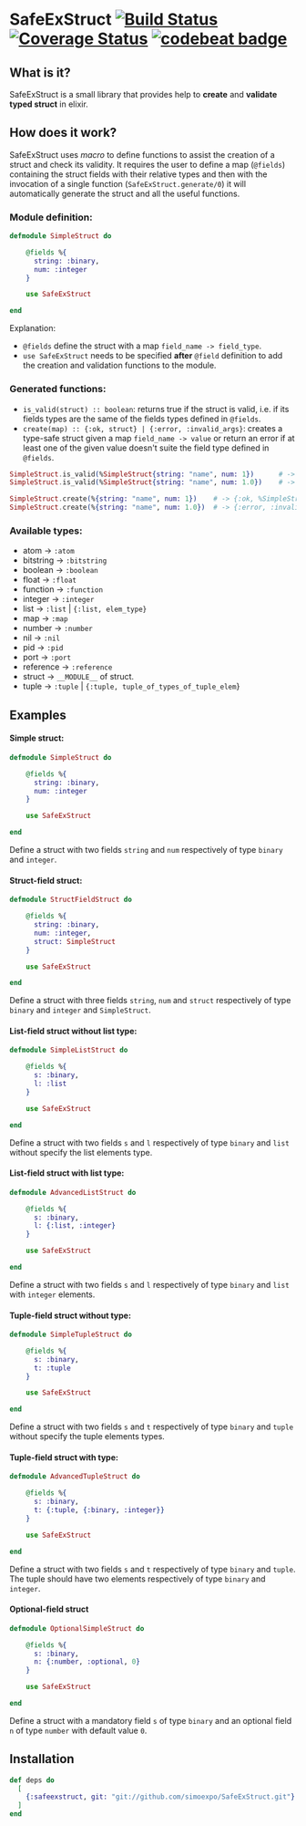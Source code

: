 # SafeExStruct [![Build Status](https://travis-ci.org/simoexpo/SafeExStruct.svg?branch=master)](https://travis-ci.org/simoexpo/SafeExStruct?branch=master) [![Coverage Status](https://coveralls.io/repos/github/simoexpo/SafeExStruct/badge.svg?branch=master)](https://coveralls.io/github/simoexpo/SafeExStruct?branch=master) [![codebeat badge](https://codebeat.co/badges/c9fbd5bd-5b1a-468f-bdcc-a8c0fd36ff71)](https://codebeat.co/projects/github-com-simoexpo-safeexstruct-master)

## What is it?

SafeExStruct is a small library that provides help to **create** and **validate typed struct** in elixir.

## How does it work?

SafeExStruct uses *macro* to define functions to assist the creation of a struct and check its validity. It requires the user to define a map (`@fields`) containing the struct fields with their relative types and then with the invocation of a single function (`SafeExStruct.generate/0`) it will automatically generate the struct and all the useful functions.

### Module definition:

```elixir
defmodule SimpleStruct do

    @fields %{
      string: :binary,
      num: :integer
    }

    use SafeExStruct

end
```

Explanation:
* `@fields` define the struct with a map `field_name -> field_type`.
* `use SafeExStruct` needs to be specified **after** `@field` definition to add the creation and validation functions to the module.

### Generated functions:

* `is_valid(struct) :: boolean`: returns true if the struct is valid, i.e. if its fields types are the same of the fields types defined in `@fields`.
* `create(map) :: {:ok, struct} | {:error, :invalid_args}`: creates a type-safe struct given a map `field_name -> value` or return an error if at least one of the given value doesn't suite the field type defined in `@fields`.

```elixir
SimpleStruct.is_valid(%SimpleStruct{string: "name", num: 1})      # -> true
SimpleStruct.is_valid(%SimpleStruct{string: "name", num: 1.0})    # -> false

SimpleStruct.create(%{string: "name", num: 1})    # -> {:ok, %SimpleStruct{string: "simple", num: 1}}
SimpleStruct.create(%{string: "name", num: 1.0})  # -> {:error, :invalid_args}
```

### Available types:

* atom -> `:atom`
* bitstring -> `:bitstring`
* boolean -> `:boolean`
* float -> `:float`
* function -> `:function`
* integer -> `:integer`
* list -> `:list` | `{:list, elem_type}`
* map -> `:map`
* number -> `:number`
* nil -> `:nil`
* pid -> `:pid`
* port -> `:port`
* reference -> `:reference`
* struct -> `__MODULE__` of struct.
* tuple -> `:tuple` | `{:tuple, tuple_of_types_of_tuple_elem`}

## Examples

#### Simple struct:
```elixir
defmodule SimpleStruct do

    @fields %{
      string: :binary,
      num: :integer
    }

    use SafeExStruct

end
```
Define a struct with two fields `string` and `num` respectively of type `binary` and `integer`.

#### Struct-field struct:
```elixir
defmodule StructFieldStruct do

    @fields %{
      string: :binary,
      num: :integer,
      struct: SimpleStruct
    }

    use SafeExStruct

end
```
Define a struct with three fields `string`, `num` and `struct` respectively of type `binary` and `integer` and `SimpleStruct`.

#### List-field struct without list type:
```elixir
defmodule SimpleListStruct do

    @fields %{
      s: :binary,
      l: :list
    }

    use SafeExStruct

end
```
Define a struct with two fields `s` and `l` respectively of type `binary` and `list` without specify the list elements type.

#### List-field struct with list type:
```elixir
defmodule AdvancedListStruct do

    @fields %{
      s: :binary,
      l: {:list, :integer}
    }

    use SafeExStruct

end
```
Define a struct with two fields `s` and `l` respectively of type `binary` and `list` with `integer` elements.

#### Tuple-field struct without type:
```elixir
defmodule SimpleTupleStruct do

    @fields %{
      s: :binary,
      t: :tuple
    }

    use SafeExStruct

end
```
Define a struct with two fields `s` and `t` respectively of type `binary` and `tuple` without specify the tuple elements types.

#### Tuple-field struct with type:
```elixir
defmodule AdvancedTupleStruct do

    @fields %{
      s: :binary,
      t: {:tuple, {:binary, :integer}}
    }

    use SafeExStruct

end
```
Define a struct with two fields `s` and `t` respectively of type `binary` and `tuple`. The tuple should have two elements respectively of type `binary` and `integer`.

#### Optional-field struct
```elixir
defmodule OptionalSimpleStruct do

    @fields %{
      s: :binary,
      n: {:number, :optional, 0}
    }

    use SafeExStruct

end
```
Define a struct with a mandatory field `s` of type `binary` and an optional field `n` of type `number` with default value `0`.

## Installation

```elixir
def deps do
  [
    {:safeexstruct, git: "git://github.com/simoexpo/SafeExStruct.git"}
  ]
end
```
